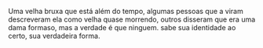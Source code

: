 Uma velha bruxa que está além do tempo, algumas pessoas que a viram descreveram ela como velha quase morrendo, outros disseram que era uma dama formaso, mas a verdade é que ninguem. sabe sua identidade ao certo, sua verdadeira forma.